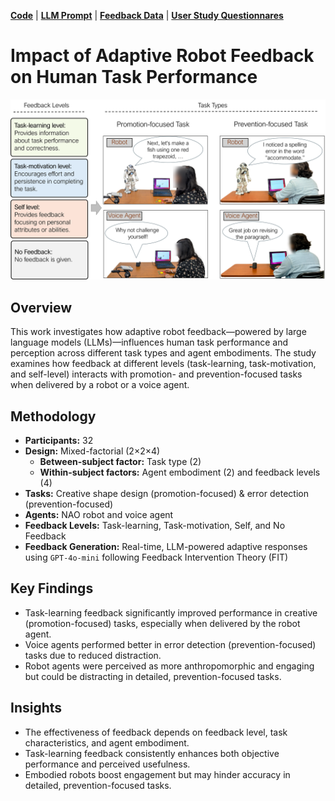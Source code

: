 
[**Code**](https://github.com/robot-feedback/feedback-impact/tree/main/code)
| [**LLM Prompt**](https://github.com/robot-feedback/feedback-impact/tree/main/llm_prompt/)
| [**Feedback Data**](https://github.com/robot-feedback/feedback-impact/tree/main/generated_feedback/)
| [**User Study Questionnares**](https://github.com/robot-feedback/feedback-impact/tree/main/supplementary_files)

# Impact of Adaptive Robot Feedback on Human Task Performance

![Feedback Study Design](./project_images/feedback_study_design.png)

## Overview
This work investigates how adaptive robot feedback—powered by large language models (LLMs)—influences human task performance and perception across different task types and agent embodiments. The study examines how feedback at different levels (task-learning, task-motivation, and self-level) interacts with promotion- and prevention-focused tasks when delivered by a robot or a voice agent.


## Methodology
- **Participants:** 32  
- **Design:** Mixed-factorial (2×2×4)
    - **Between-subject factor:** Task type (2)
    - **Within-subject factors:** Agent embodiment (2) and feedback levels (4)
- **Tasks:** Creative shape design (promotion-focused) & error detection (prevention-focused)
- **Agents:** NAO robot and voice agent
- **Feedback Levels:** Task-learning, Task-motivation, Self, and No Feedback  
- **Feedback Generation:** Real-time, LLM-powered adaptive responses using `GPT-4o-mini` following Feedback Intervention Theory (FIT)

## Key Findings
- Task-learning feedback significantly improved performance in creative (promotion-focused) tasks, especially when delivered by the robot agent.
- Voice agents performed better in error detection (prevention-focused) tasks due to reduced distraction.
- Robot agents were perceived as more anthropomorphic and engaging but could be distracting in detailed, prevention-focused tasks.

## Insights
- The effectiveness of feedback depends on feedback level, task characteristics, and agent embodiment.
- Task-learning feedback consistently enhances both objective performance and perceived usefulness.
- Embodied robots boost engagement but may hinder accuracy in detailed, prevention-focused tasks.
